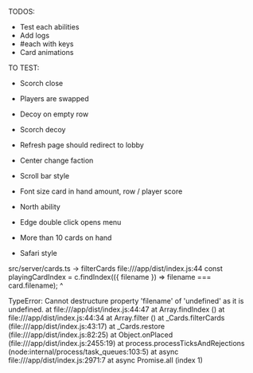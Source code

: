 TODOS:
- Test each abilities
- Add logs
- #each with keys
- Card animations

TO TEST:
- Scorch close
- Players are swapped
- Decoy on empty row
- Scorch decoy
- Refresh page should redirect to lobby

- Center change faction
- Scroll bar style
- Font size card in hand amount, row / player score
- North ability
- Edge double click opens menu
- More than 10 cards on hand
- Safari style

src/server/cards.ts -> filterCards
file:///app/dist/index.js:44
      const playingCardIndex = c.findIndex(({ filename }) => filename === card.filename);
                                              ^

TypeError: Cannot destructure property 'filename' of 'undefined' as it is undefined.
    at file:///app/dist/index.js:44:47
    at Array.findIndex (<anonymous>)
    at file:///app/dist/index.js:44:34
    at Array.filter (<anonymous>)
    at _Cards.filterCards (file:///app/dist/index.js:43:17)
    at _Cards.restore (file:///app/dist/index.js:82:25)
    at Object.onPlaced (file:///app/dist/index.js:2455:19)
    at process.processTicksAndRejections (node:internal/process/task_queues:103:5)
    at async file:///app/dist/index.js:2971:7
    at async Promise.all (index 1)

